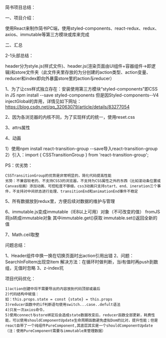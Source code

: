 简书项目总结：

一、项目介绍：

  使用React来制作简书PC端，使用styled-components、react-redux、redux、axios、immutable等第三方模块或库来完成

二、汇总

  2-1头部总结：

  header分为style.js(样式文件)、header.js(渲染页面由UI组件+容器组件->即逻辑)和store文件夹（此文件夹里存放的为分创建的action类型、action变量、reducer和index即向外暴露store里的action与reducer）


  1、为了让css样式独立存在：安装使用第三方模块“styled-components”即CSS in JS 
    npm install --save styled-components
    但是因Styled-components--V4 injectGlobal的弃用，详情见如下网址：
    https://blog.csdn.net/qq_32063079/article/details/83277054

  2、因为各浏览器的内核不同，为了实现样式的统一，使用reset.css

  3、attrs属性

  4、动画

  1）使用npm install react-transition-group --save导入react-transition-group
  2）引入：import { CSSTransitionGroup } from 'react-transition-group';

  PS：优劣势：

    CSSTransitionGroup的优势是非常明显的，简化代码提高性能
    劣势：不兼容较老的、不支持CSS3的浏览器，不支持为CSS属性之外的东西（比如滚动条位置或Canvas绘画）添加动画、可控粒度不够细，css3动画只支持start、end、ineration三个事件，不支持对中间状态进行处理、transitionEnd和animationEnd事件不稳定

  5、所有数据放到redux里，方便后续对数据的维护与管理

  6、immutable.js变成immutable（IE8以上可用）对象（不可改变的值）
    fromJS将js转成immutable对象
    其中immutable.get()获取
    immutable.set()返回全新的值
  
  7、Math.ceil取整


问题总结：

  1、Header组件中换一换在切换页面时出action引用出错
  2、问题：SearchInFoItem出现空item
     解决方法：在循环时做判断，当i有值时再push到数组，无值时忽略
  3、z-index坑
  

项目代码优化：

    1)action创建中将不需要导出的内容放到代码顶部或最后
    2)代码结构中赋值：
    如：this.props.state = const {state} = this.props
    3)reducer函数中的if判断语句使用switch...case..defult语法
    4)只发一次axios命令，
    5)使用connect与store绑定后会造成state数据改变后，reducer函数全部更新，耗费性能，可以使用shouldComponentUpdate生命周期函数避免虚拟Dom的比对，提升性能；但是react自带了一个纯组件PureComponent,其底层其实是一个shouldComponentUpdate（注：使用PureComponent需要与immutable来管理数据）

